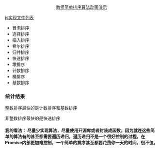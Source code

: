 

<p align="center">
  <a href="https://zaqmjuop.github.io/common_sorting_algorithm/" target="_blank">数组简单排序算法动画演示</a>
</p>

[js实现文件列表](https://github.com/zaqmjuop/common_sorting_algorithm/tree/master/assets/scripts/sort/)
* 冒泡排序
* 选择排序
* 插入排序
* 希尔排序
* 归并排序
* 快速排序
* 堆排序
* 计数排序
* 桶排序
* 基数排序

### 统计结果

整数排序最快的是计数排序和基数排序

非整数排序最快的是快速排序

#### 我的看法： 尽量少实现算法，尽量使用开源库或者封装成函数。因为就连这些简单的算法有的甚至都需要遍历递归，遍历递归不是一个很好控制的过程，在Promise内部更加难控制，一个简单的排序甚至都要花费你一天的时间，很不值。
